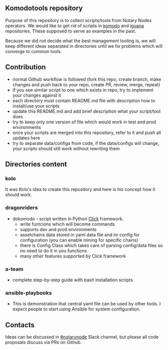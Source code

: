 ## Komodotools repository
Purpose of this repository is to collect scripts/tools from Notary Nodes operators.
We would like to get rid of scripts in [komodo](https://github.com/jl777/komodo) and [iguana](https://github.com/jl777/SuperNET) repositories. These supposed to serve as examples in the past. 

Because we did not decide what the best management tooling is, we will keep different ideas separated in directories until we fix problems which will converge to common tools.

## Contribution
- normal Github workflow is followed (fork this repo, create branch, make changes and push back to your repo, create PR, review, merge, repeat)
- if you see similar script to one which exists in repo, try to implement your changes against it
- each directory must contain README.md file with description how to install/use your scripts
- update this README.md and add brief description what your script/tool does
- try to keep only one version of file which would work in test and prod environments
- once your scripts are merged into this repository, refer to it and push all updates here 
- try to separate data/configs from code, if the data/configs will change, your scripts should still work without rewriting them

## Directories content
### kolo
It was Kolo's idea to create this repository and here is his concept how it should work.

### dragonriders
 - dokomodo - script written in Python [Click](http://click.pocoo.org) framework. 
   - write funtcions which will become commands
   - supports dev and prod environments
   - assetchains data stored in yaml data file and ini config for configuration (you can enable mining for specific chains) 
   - there is Config Class which takes care of parsing config/data files so no need to do it in you functions
   - many other features supported by Click framework

### a-team 
 - complete step-by-step guide with bash installation scripts

### ansible-playbooks
 - This is demonstration that central yaml file can be used by other tools. I expect people to start using Ansible for system configuration.

## Contacts
Ideas can be discussed in [#notarynode](https://komodo-platform.slack.com) Slack channel, but please all code proposals discuss via PRs on Github.

